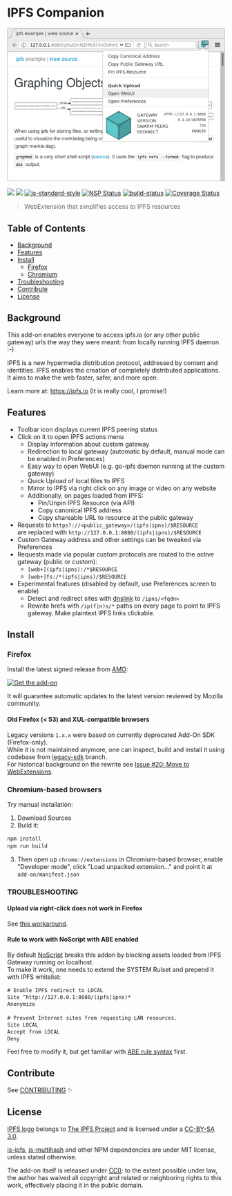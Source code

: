 # IPFS Companion

![screenshot of v1.5.9](screenshot.png)

[![](https://img.shields.io/github/release/ipfs/ipfs-companion.svg)](https://github.com/ipfs/ipfs-companion/releases/latest)
[![](https://img.shields.io/badge/mozilla-full%20review-blue.svg)](https://addons.mozilla.org/en-US/firefox/addon/ipfs-gateway-redirect/)
[![js-standard-style](https://img.shields.io/badge/code%20style-standard-blue.svg)](http://standardjs.com/)
[![NSP Status](https://nodesecurity.io/orgs/lidelorg/projects/db13ad1f-ca19-42c5-8c58-dbb8d111b651/badge)](https://nodesecurity.io/orgs/lidelorg/projects/db13ad1f-ca19-42c5-8c58-dbb8d111b651)
[![build-status](https://travis-ci.org/ipfs/ipfs-companion.svg?branch=master)](https://travis-ci.org/ipfs/ipfs-companion)
[![Coverage Status](https://coveralls.io/repos/github/lidel/ipfs-firefox-addon/badge.svg?branch=master)](https://coveralls.io/github/lidel/ipfs-firefox-addon?branch=master)

> WebExtension that simplifies access to IPFS resources

## Table of Contents

- [Background](#background)
- [Features](#features)
- [Install](#install)
  - [Firefox](#firefox)
  - [Chromium](#chromium-based-browsers)
- [Troubleshooting](#troubleshooting)
- [Contribute](#contribute)
- [License](#license)

## Background

This add-on enables everyone to access ipfs.io (or any other public gateway) urls the way they were meant: from locally running IPFS daemon :-)

IPFS is a new hypermedia distribution protocol, addressed by content and identities.
IPFS enables the creation of completely distributed applications.
It aims to make the web faster, safer, and more open.

Learn more at: https://ipfs.io (It is really cool, I promise!)

## Features 

- Toolbar icon displays current IPFS peering status
- Click on it to open IPFS actions menu
  - Display information about custom gateway
  - Redirection to local gateway (automatic by default, manual mode can be enabled in Preferences)
  - Easy way to open WebUI (e.g. go-ipfs daemon running at the custom gateway)
  - Quick Upload of local files to IPFS
  - Mirror to IPFS via right click on any image or video on any website
  - Additionally, on pages loaded from IPFS:
    - Pin/Unpin IPFS Resource (via API)
    - Copy canonical IPFS address
    - Copy shareable URL to resource at the public gateway
- Requests to `https?://<public_gateway>/(ipfs|ipns)/$RESOURCE`  
  are replaced with `http://127.0.0.1:8080/(ipfs|ipns)/$RESOURCE`
- Custom Gateway address and other settings can be tweaked via Preferences
- Requests made via popular custom protocols are routed to the active gateway (public or custom):
   - `[web+](ipfs|ipns):/*$RESOURCE`
   - `[web+]fs:/*(ipfs|ipns)/$RESOURCE`
- Experimental features (disabled by default, use Preferences screen to enable)
   - Detect and redirect sites with [dnslink](https://github.com/jbenet/go-dnslink) to `/ipns/<fqdn>`
   - Rewrite hrefs with `/ip(f|n)s/*` paths on every page to point to IPFS gateway. Make plaintext IPFS links clickable.

## Install

### Firefox

Install the latest signed release from [AMO](https://addons.mozilla.org/en-US/firefox/addon/ipfs-gateway-redirect/):

[![Get the add-on](https://blog.mozilla.org/addons/files/2015/11/AMO-button_1.png)](https://addons.mozilla.org/en-US/firefox/addon/ipfs-gateway-redirect/)

It will guarantee automatic updates to the latest version reviewed by Mozilla community.

#### Old Firefox (< 53) and XUL-compatible browsers

Legacy  versions `1.x.x` were based on currently deprecated Add-On SDK (Firefox-only).     
While it is not maintained anymore, one can inspect, build and install it using codebase from [legacy-sdk](https://github.com/ipfs/ipfs-companion/tree/legacy-sdk) branch.    
For historical background on the rewrite see [Issue #20: Move to WebExtensions](https://github.com/ipfs/ipfs-companion/issues/20).

### Chromium-based browsers

Try manual installation:

1. Download Sources
2. Build it:

  ```bash
  npm install
  npm run build
  ```

3. Then open up `chrome://extensions` in Chromium-based browser, enable "Developer mode", click "Load unpacked extension..." and point it at `add-on/manifest.json`


### TROUBLESHOOTING

#### Upload via right-click does not work in Firefox

See [this workaround](https://github.com/ipfs/ipfs-companion/issues/227).

#### Rule to work with NoScript with ABE enabled

By default [NoScript](https://addons.mozilla.org/en-US/firefox/addon/noscript/) breaks this addon by blocking assets loaded from IPFS Gateway running on localhost.    
To make it work, one needs to extend the SYSTEM Rulset and prepend it with IPFS whitelist:

```
# Enable IPFS redirect to LOCAL
Site ^http://127.0.0.1:8080/(ipfs|ipns)*
Anonymize

# Prevent Internet sites from requesting LAN resources.
Site LOCAL
Accept from LOCAL
Deny
```

Feel free to modify it, but get familiar with [ABE rule syntax](https://noscript.net/abe/abe_rules.pdf) first.

## Contribute

See [CONTRIBUTING](CONTRIBUTING.md) :sparkles:

## License

[IPFS logo](https://github.com/ipfs/logo) belongs to [The IPFS Project](https://github.com/ipfs) and is licensed under a <a rel="license" href="https://creativecommons.org/licenses/by-sa/3.0/legalcode">CC-BY-SA 3.0</a>.

[is-ipfs](https://github.com/xicombd/is-ipfs), [js-multihash](https://github.com/jbenet/js-multihash) and other NPM dependencies are under MIT license, unless stated otherwise.

The add-on itself is released under [CC0](LICENSE): to the extent possible under law, the author has waived all copyright and related or neighboring rights to this work, effectively placing it in the public domain.

